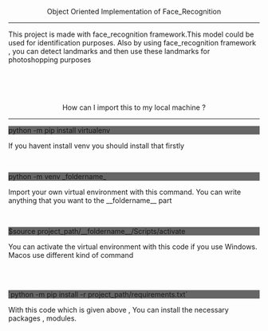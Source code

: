 <p align = "center">Object Oriented Implementation of Face_Recognition  </p> 
<hr> 
<p align = "left">This project is made with face_recognition framework.This model could be used for identification purposes. Also by using face_recognition framework , you can detect landmarks and then use these landmarks for photoshopping purposes</p> 

<br>
<br>
<br>

<p align = "center">How can I import this to my local machine ? </p> 
<hr> 
<p style="background-color:#666666;">python -m pip install virtualenv</p> 
<p>If you havent install venv you should install that firstly </p>  

<br>

<p style="background-color:#666666;">python -m venv _foldername_</p> 
<p>Import your own virtual environment with this command. You can write anything that you want to the __foldername__ part </p> 

<br>  

<p style="background-color:#666666;">$source project_path/__foldername__/Scripts/activate</p> 
<p>You can activate the virtual environment with this code if you use Windows. Macos use different kind of command </p> 


<br>
<br>

<p style="background-color:#666666;">`python -m pip install -r project_path/requirements.txt`</p> 
<p>With this code which is given above , You can install the necessary packages , modules.</p> 